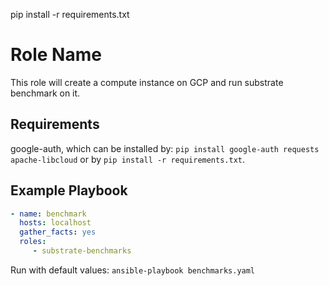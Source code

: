 pip install -r requirements.txt

Role Name
=========

This role will create a compute instance on GCP and run substrate benchmark on it.

Requirements
------------
google-auth, which can be installed by: ```pip install google-auth requests apache-libcloud``` or by ```pip install -r requirements.txt```.



Example Playbook
----------------
```yaml
- name: benchmark
  hosts: localhost
  gather_facts: yes
  roles:
     - substrate-benchmarks
```
Run with default values:
```ansible-playbook benchmarks.yaml```
